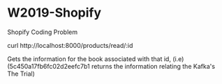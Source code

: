 # W2019-Shopify
Shopify Coding Problem



curl http://localhost:8000/products/read/:id

Gets the information for the book associated with that id,
(i.e) (5c450a17fb6fc02d2eefc7b1 returns the information relating the Kafka's The Trial)
